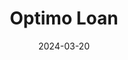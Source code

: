 ---  
layout: startup_page  
title: "Optimo Loan"  
id: "optimocapital.in"  
permalink: "/optimoloanoptimocapital.in03202024/"  
website: "https://optimocapital.in"  
funding_round: "Seed"  
funding_amount: "$10M"  
investors: "Blume, Omnivore, Prashant Pitti"  
about: "Optimo Loan is an MSME lending tech startup focused on rural India. It uses a combination of technology and a phygital distribution model to provide quick financing options to small and medium-sized enterprises. The company aims to bridge the credit gap in underserved rural communities."  
markets: "Fintech, Business Development, Finance, Financial Services"  
hq: "Bengaluru, Karnataka, India"  
founded_year: "2023"  
linkedin: "https://www.linkedin.com/company/optimocapital"  
twitter: "https://x.com/OptimoLoan"  
instagram: ""  
facebook: "https://www.facebook.com/people/Optimo-Loan/pfbid0BVoyJ95gGufg4PFZ9UFN98vTW4PJhcqxLzj4zPi1u41iu6wXvzQPScoqHAFz5tufl"  
crunchbase: "https://www.crunchbase.com/organization/optimo-loan"  
pitchbook: ""  

date_display: "20-Mar-2024"  
date: "2024-03-20"

# SEO Optimization  
meta_title: "Optimo Loan - Seed Funding ($10M)"  
meta_description: "Optimo Loan, Optimo Loan is an MSME lending tech startup focused on rural India. It uses a combination of technology and a phygital distribution model to provide q..."  
meta_keywords: "Optimo Loan, Fintech, Business Development, Finance, Financial Services, Seed funding"  
canonical_url: "https://startup.projectstartups.com/optimoloanoptimocapital.in03202024/"  
---